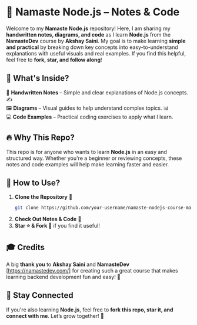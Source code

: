 # 🚀 Namaste Node.js – Notes & Code

Welcome to my **Namaste Node.js** repository! Here, I am sharing my **handwritten notes, diagrams, and code** as I learn **Node.js** from the **NamasteDev** course by **Akshay Saini**. My goal is to make learning **simple and practical** by breaking down key concepts into easy-to-understand explanations with useful visuals and real examples. If you find this helpful, feel free to **fork, star, and follow along**!

## 📌 What's Inside?

📖 **Handwritten Notes** – Simple and clear explanations of Node.js concepts. ✍️  
🖼️ **Diagrams** – Visual guides to help understand complex topics. 📊  
💻 **Code Examples** – Practical coding exercises to apply what I learn.

## 🔥 Why This Repo?

This repo is for anyone who wants to learn **Node.js** in an easy and structured way. Whether you're a beginner or reviewing concepts, these notes and code examples will help make learning faster and easier.

## 🚀 How to Use?

1. **Clone the Repository** 📂
   ```bash
   git clone https://github.com/your-username/namaste-nodejs-course-materials.git
   ```
2. **Check Out Notes & Code** 📝
3. **Star ⭐ & Fork 🍴** if you find it useful!

## 🎓 Credits

A big **thank you** to **Akshay Saini** and **NamasteDev** [https://namastedev.com/] for creating such a great course that makes learning backend development fun and easy! 🙌

## 🌟 Stay Connected

If you're also learning **Node.js**, feel free to **fork this repo, star it, and connect with me**. Let’s grow together! 🚀
